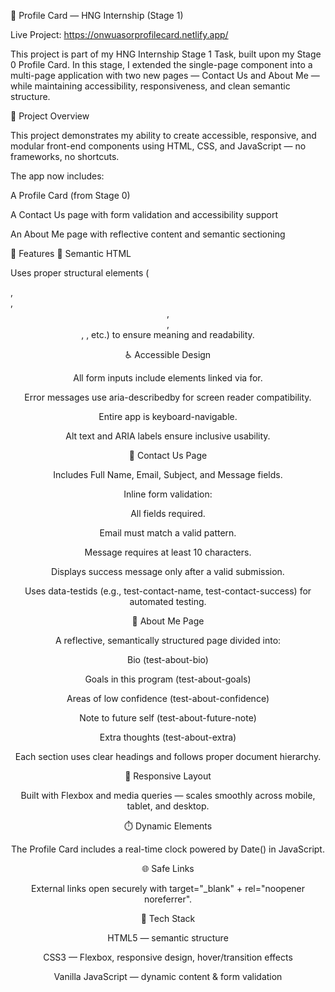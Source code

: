 🪪 Profile Card — HNG Internship (Stage 1)

Live Project: https://onwuasorprofilecard.netlify.app/

This project is part of my HNG Internship Stage 1 Task, built upon my Stage 0 Profile Card.
In this stage, I extended the single-page component into a multi-page application with two new pages — Contact Us and About Me — while maintaining accessibility, responsiveness, and clean semantic structure.

🚀 Project Overview

This project demonstrates my ability to create accessible, responsive, and modular front-end components using HTML, CSS, and JavaScript — no frameworks, no shortcuts.

The app now includes:

A Profile Card (from Stage 0)

A Contact Us page with form validation and accessibility support

An About Me page with reflective content and semantic sectioning

🔧 Features
🧱 Semantic HTML

Uses proper structural elements (<main>, <section>, <header>, <footer>, <form>, <label>, etc.) to ensure meaning and readability.

♿ Accessible Design

All form inputs include <label> elements linked via for.

Error messages use aria-describedby for screen reader compatibility.

Entire app is keyboard-navigable.

Alt text and ARIA labels ensure inclusive usability.

🧩 Contact Us Page

Includes Full Name, Email, Subject, and Message fields.

Inline form validation:

All fields required.

Email must match a valid pattern.

Message requires at least 10 characters.

Displays success message only after a valid submission.

Uses data-testids (e.g., test-contact-name, test-contact-success) for automated testing.

💬 About Me Page

A reflective, semantically structured page divided into:

Bio (test-about-bio)

Goals in this program (test-about-goals)

Areas of low confidence (test-about-confidence)

Note to future self (test-about-future-note)

Extra thoughts (test-about-extra)

Each section uses clear headings and follows proper document hierarchy.

📱 Responsive Layout

Built with Flexbox and media queries — scales smoothly across mobile, tablet, and desktop.

⏱️ Dynamic Elements

The Profile Card includes a real-time clock powered by Date() in JavaScript.

🌐 Safe Links

External links open securely with
target="_blank" + rel="noopener noreferrer".

🧠 Tech Stack

HTML5 — semantic structure

CSS3 — Flexbox, responsive design, hover/transition effects

Vanilla JavaScript — dynamic content & form validation

